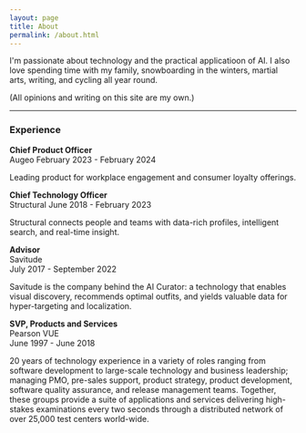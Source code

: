 ```yaml
---
layout: page
title: About
permalink: /about.html
---
```


I'm passionate about technology and the practical applicatioon of AI.
I also love spending time with my family,
snowboarding in the winters, martial arts, writing, and cycling all year round.

(All opinions and writing on this site are my own.)

***

### Experience

**Chief Product Officer**  
Augeo
February 2023 - February 2024

Leading product for workplace engagement and consumer loyalty offerings.

**Chief Technology Officer**  
Structural
June 2018 - February 2023

Structural connects people and teams with data-rich profiles, intelligent search, and real-time insight.

**Advisor**  
Savitude  
July 2017 - September 2022

Savitude is the company behind the AI Curator: a technology that enables visual discovery, recommends optimal outfits,
and yields valuable data for hyper-targeting and localization.

**SVP, Products and Services**  
Pearson VUE  
June 1997 - June 2018

20 years of technology experience in a variety of roles ranging from software development to large-scale technology and
business leadership; managing PMO, pre-sales support, product strategy, product development, software quality assurance,
and release management teams. Together, these groups provide a suite of applications and services delivering high-stakes
examinations every two seconds through a distributed network of over 25,000 test centers world-wide.